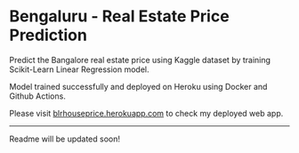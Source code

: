 # Bengaluru - Real Estate Price Prediction
Predict the Bangalore real estate price using Kaggle dataset by training Scikit-Learn Linear Regression model.


Model trained successfully and deployed on Heroku using Docker and Github Actions.

Please visit [blrhouseprice.herokuapp.com](https://blrhouseprice.herokuapp.com/) to check my deployed web app.


---

Readme will be updated soon!
